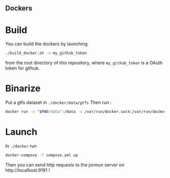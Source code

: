 
## Dockers

# Build
You can build the dockers by launching 
```bash
./build_docker.sh -o my_github_token
```
from the root directory of this repository, where `my_github_token` is a OAuth token for github.

# Binarize

Put a gtfs dataset in `./docker/data/gtfs`
Then run  :
```bash
docker run -v "$PWD/data":/data -v /var/run/docker.sock:/var/run/docker.sock   mc_navitia/bina 
```

# Launch

In `./docker` run 
```bash
docker-compose -f compose.yml up
```

Then you can send http requests to the jormun server on http://localhost:9191 !
